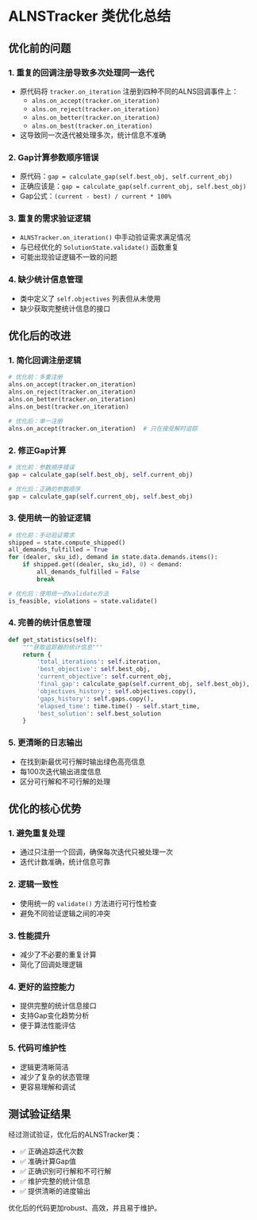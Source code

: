 # ALNSTracker 类优化总结

## 优化前的问题

### 1. **重复的回调注册导致多次处理同一迭代**
- 原代码将 `tracker.on_iteration` 注册到四种不同的ALNS回调事件上：
  - `alns.on_accept(tracker.on_iteration)`
  - `alns.on_reject(tracker.on_iteration)`  
  - `alns.on_better(tracker.on_iteration)`
  - `alns.on_best(tracker.on_iteration)`
- 这导致同一次迭代被处理多次，统计信息不准确

### 2. **Gap计算参数顺序错误**
- 原代码：`gap = calculate_gap(self.best_obj, self.current_obj)`
- 正确应该是：`gap = calculate_gap(self.current_obj, self.best_obj)`
- Gap公式：`(current - best) / current * 100%`

### 3. **重复的需求验证逻辑**
- `ALNSTracker.on_iteration()` 中手动验证需求满足情况
- 与已经优化的 `SolutionState.validate()` 函数重复
- 可能出现验证逻辑不一致的问题

### 4. **缺少统计信息管理**
- 类中定义了 `self.objectives` 列表但从未使用
- 缺少获取完整统计信息的接口

## 优化后的改进

### 1. **简化回调注册逻辑**
```python
# 优化前：多重注册
alns.on_accept(tracker.on_iteration)
alns.on_reject(tracker.on_iteration)
alns.on_better(tracker.on_iteration)
alns.on_best(tracker.on_iteration)

# 优化后：单一注册
alns.on_accept(tracker.on_iteration)  # 只在接受解时追踪
```

### 2. **修正Gap计算**
```python
# 优化前：参数顺序错误
gap = calculate_gap(self.best_obj, self.current_obj)

# 优化后：正确的参数顺序
gap = calculate_gap(self.current_obj, self.best_obj)
```

### 3. **使用统一的验证逻辑**
```python
# 优化前：手动验证需求
shipped = state.compute_shipped()
all_demands_fulfilled = True
for (dealer, sku_id), demand in state.data.demands.items():
    if shipped.get((dealer, sku_id), 0) < demand:
        all_demands_fulfilled = False
        break

# 优化后：使用统一的validate方法
is_feasible, violations = state.validate()
```

### 4. **完善的统计信息管理**
```python
def get_statistics(self):
    """获取追踪器的统计信息"""
    return {
        'total_iterations': self.iteration,
        'best_objective': self.best_obj,
        'current_objective': self.current_obj,
        'final_gap': calculate_gap(self.current_obj, self.best_obj),
        'objectives_history': self.objectives.copy(),
        'gaps_history': self.gaps.copy(),
        'elapsed_time': time.time() - self.start_time,
        'best_solution': self.best_solution
    }
```

### 5. **更清晰的日志输出**
- 在找到新最优可行解时输出绿色高亮信息
- 每100次迭代输出进度信息
- 区分可行解和不可行解的处理

## 优化的核心优势

### 1. **避免重复处理**
- 通过只注册一个回调，确保每次迭代只被处理一次
- 迭代计数准确，统计信息可靠

### 2. **逻辑一致性**
- 使用统一的 `validate()` 方法进行可行性检查
- 避免不同验证逻辑之间的冲突

### 3. **性能提升**
- 减少了不必要的重复计算
- 简化了回调处理逻辑

### 4. **更好的监控能力**
- 提供完整的统计信息接口
- 支持Gap变化趋势分析
- 便于算法性能评估

### 5. **代码可维护性**
- 逻辑更清晰简洁
- 减少了复杂的状态管理
- 更容易理解和调试

## 测试验证结果

经过测试验证，优化后的ALNSTracker类：
- ✅ 正确追踪迭代次数
- ✅ 准确计算Gap值
- ✅ 正确识别可行解和不可行解
- ✅ 维护完整的统计信息
- ✅ 提供清晰的进度输出

优化后的代码更加robust、高效，并且易于维护。